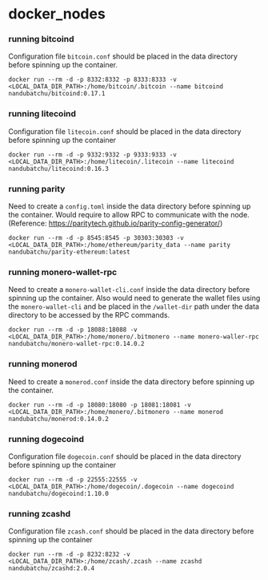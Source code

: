 # docker_nodes

### running bitcoind
Configuration file `bitcoin.conf` should be placed in the data directory before spinning up the container.
```
docker run --rm -d -p 8332:8332 -p 8333:8333 -v <LOCAL_DATA_DIR_PATH>:/home/bitcoin/.bitcoin --name bitcoind nandubatchu/bitcoind:0.17.1
```

### running litecoind
Configuration file `litecoin.conf` should be placed in the data directory before spinning up the container
```
docker run --rm -d -p 9332:9332 -p 9333:9333 -v <LOCAL_DATA_DIR_PATH>:/home/litecoin/.litecoin --name litecoind nandubatchu/litecoind:0.16.3
```


### running parity
Need to create a `config.toml` inside the data directory before spinning up the container. Would require to allow RPC to communicate with the node. (Reference: https://paritytech.github.io/parity-config-generator/)

```
docker run --rm -d -p 8545:8545 -p 30303:30303 -v <LOCAL_DATA_DIR_PATH>:/home/ethereum/parity_data --name parity nandubatchu/parity-ethereum:latest
```

### running monero-wallet-rpc
Need to create a `monero-wallet-cli.conf` inside the data directory before spinning up the container.
Also would need to generate the wallet files using the `monero-wallet-cli` and be placed in the `/wallet-dir` path under the data directory to be accessed by the RPC commands.
```
docker run --rm -d -p 18088:18088 -v <LOCAL_DATA_DIR_PATH>:/home/monero/.bitmonero --name monero-waller-rpc nandubatchu/monero-wallet-rpc:0.14.0.2
```

### running monerod
Need to create a `monerod.conf` inside the data directory before spinning up the container.
```
docker run --rm -d -p 18080:18080 -p 18081:18081 -v <LOCAL_DATA_DIR_PATH>:/home/monero/.bitmonero --name monerod nandubatchu/monerod:0.14.0.2
```

### running dogecoind
Configuration file `dogecoin.conf` should be placed in the data directory before spinning up the container
```
docker run --rm -d -p 22555:22555 -v <LOCAL_DATA_DIR_PATH>:/home/dogecoin/.dogecoin --name dogecoind nandubatchu/dogecoind:1.10.0
```

### running zcashd
Configuration file `zcash.conf` should be placed in the data directory before spinning up the container
```
docker run --rm -d -p 8232:8232 -v <LOCAL_DATA_DIR_PATH>:/home/zcash/.zcash --name zcashd nandubatchu/zcashd:2.0.4
```